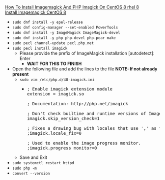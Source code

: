 [How To Install Imagemagick And PHP Imagick On CentOS 8 rhel 8](https://www.itzgeek.com/post/how-to-install-imagemagick-and-php-imagick-on-centos-8-rhel-8/)<br />
[Install Imagemagick CentOS 8](https://idroot.us/install-imagemagick-centos-8/)

* `sudo dnf install -y epel-release`
* `sudo dnf config-manager --set-enabled PowerTools`
* `sudo dnf install -y ImageMagick ImageMagick-devel`
* `sudo dnf install -y php php-devel php-pear make`
* `sudo pecl channel-update pecl.php.net`
* `sudo pecl install imagick`
  * Please provide the prefix of ImageMagick installation [autodetect]: Enter
    * **WAIT FOR THIS TO FINISH**
* Open the following file and add the lines to the file **NOTE: If not already present**
  * `sudo vim /etc/php.d/40-imagick.ini`
    * <pre>
      ; Enable imagick extension module
      extension = imagick.so

      ; Documentation: http://php.net/imagick

      ; Don't check builtime and runtime versions of ImageMagick
      imagick.skip_version_check=1

      ; Fixes a drawing bug with locales that use ',' as float separators.
      ;imagick.locale_fix=0

      ; Used to enable the image progress monitor.
      ;imagick.progress_monitor=0
      </pre>
  * Save and Exit
* `sudo systemctl restart httpd`
* `sudo php -m`
* `convert --version`
